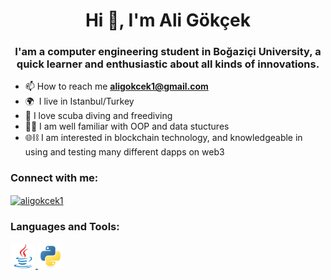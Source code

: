 <h1 align="center">Hi 👋, I'm Ali Gökçek</h1>
<h3 align="center">I'am a computer engineering student in Boğaziçi University, a quick learner and enthusiastic about all kinds of innovations.</h3>

- 📫 How to reach me **aligokcek1@gmail.com**
- 🌍  I live in Istanbul/Turkey
- 🤿 I love scuba diving and freediving
- 👨‍💻 I am well familiar with OOP and data stuctures
- 🌐⛓️ I am interested in blockchain technology, and knowledgeable in using and testing many different dapps on web3

<h3 align="left">Connect with me:</h3>
<p align="left">
<a href="https://linkedin.com/in/aligokcek1" target="blank"><img align="center" src="https://raw.githubusercontent.com/rahuldkjain/github-profile-readme-generator/master/src/images/icons/Social/linked-in-alt.svg" alt="aligokcek1" height="30" width="40" /></a>
</p>

<h3 align="left">Languages and Tools:</h3>
<p align="left"> <a href="https://www.java.com" target="_blank" rel="noreferrer"> <img src="https://raw.githubusercontent.com/devicons/devicon/master/icons/java/java-original.svg" alt="java" width="40" height="40"/> </a> <a href="https://www.python.org" target="_blank" rel="noreferrer"> <img src="https://raw.githubusercontent.com/devicons/devicon/master/icons/python/python-original.svg" alt="python" width="40" height="40"/> </a> </p>


